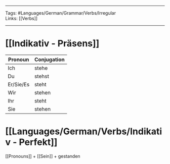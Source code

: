 ___
Tags: #Languages/German/Grammar/Verbs/Irregular  
Links: [[Verbs]]
___
# [[Indikativ - Präsens]]
Pronoun|Conjugation
------------ | ------------
Ich | stehe
Du | stehst
Er/Sie/Es | steht
Wir | stehen
Ihr | steht
Sie | stehen


# [[Languages/German/Verbs/Indikativ - Perfekt]]
[[Pronouns]] + [[Sein]] + gestanden